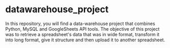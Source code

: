 # datawarehouse_project
In this repository, you will find a data-warehouse project that combines Python, MySQL and GoogleSheets API tools. The objective of this project was to retrieve a spreadsheet's data that was in wide format, transform it into long format, give it structure and then upload it to another spreadsheet.
